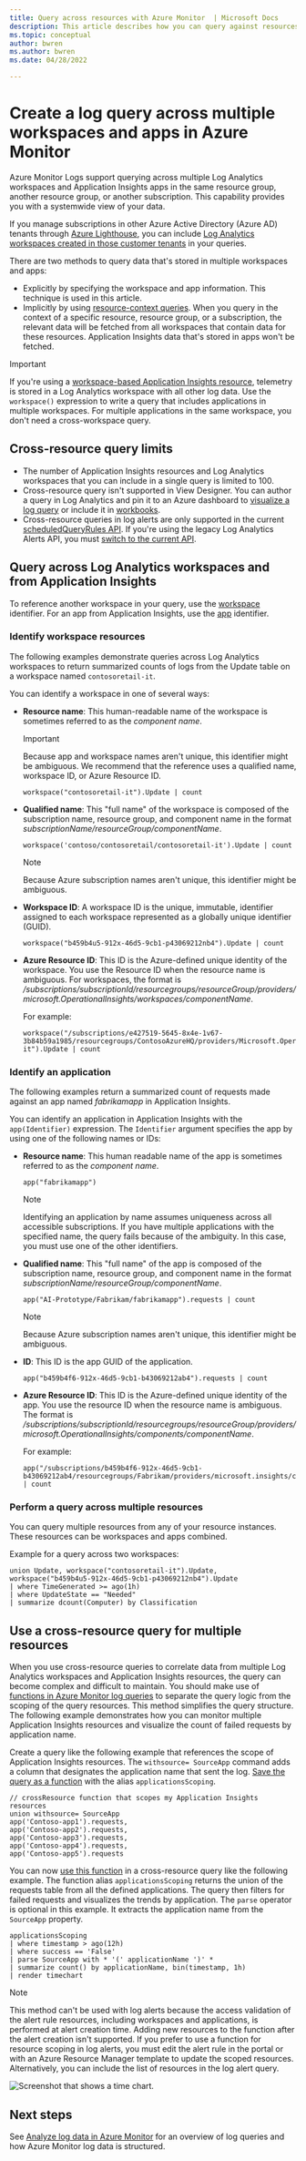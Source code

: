 ```yaml
---
title: Query across resources with Azure Monitor  | Microsoft Docs
description: This article describes how you can query against resources from multiple workspaces and an Application Insights app in your subscription.
ms.topic: conceptual
author: bwren
ms.author: bwren
ms.date: 04/28/2022

---
```


# Create a log query across multiple workspaces and apps in Azure Monitor

Azure Monitor Logs support querying across multiple Log Analytics workspaces and Application Insights apps in the same resource group, another resource group, or another subscription. This capability provides you with a systemwide view of your data.

If you manage subscriptions in other Azure Active Directory (Azure AD) tenants through [Azure Lighthouse](../../lighthouse/overview.md), you can include [Log Analytics workspaces created in those customer tenants](../../lighthouse/how-to/monitor-at-scale.md) in your queries.

There are two methods to query data that's stored in multiple workspaces and apps:

* Explicitly by specifying the workspace and app information. This technique is used in this article.
* Implicitly by using [resource-context queries](manage-access.md#access-mode). When you query in the context of a specific resource, resource group, or a subscription, the relevant data will be fetched from all workspaces that contain data for these resources. Application Insights data that's stored in apps won't be fetched.

> [!IMPORTANT]
> If you're using a [workspace-based Application Insights resource](../app/create-workspace-resource.md), telemetry is stored in a Log Analytics workspace with all other log data. Use the `workspace()` expression to write a query that includes applications in multiple workspaces. For multiple applications in the same workspace, you don't need a cross-workspace query.

## Cross-resource query limits

* The number of Application Insights resources and Log Analytics workspaces that you can include in a single query is limited to 100.
* Cross-resource query isn't supported in View Designer. You can author a query in Log Analytics and pin it to an Azure dashboard to [visualize a log query](../visualize/tutorial-logs-dashboards.md) or include it in [workbooks](../visualize/workbooks-overview.md).
* Cross-resource queries in log alerts are only supported in the current [scheduledQueryRules API](/rest/api/monitor/scheduledqueryrule-2018-04-16/scheduled-query-rules). If you're using the legacy Log Analytics Alerts API, you must [switch to the current API](../alerts/alerts-log-api-switch.md).

## Query across Log Analytics workspaces and from Application Insights
To reference another workspace in your query, use the [workspace](../logs/workspace-expression.md) identifier. For an app from Application Insights, use the [app](./app-expression.md) identifier.

### Identify workspace resources
The following examples demonstrate queries across Log Analytics workspaces to return summarized counts of logs from the Update table on a workspace named `contosoretail-it`.

You can identify a workspace in one of several ways:

* **Resource name**: This human-readable name of the workspace is sometimes referred to as the *component name*.

    >[!IMPORTANT]
    >Because app and workspace names aren't unique, this identifier might be ambiguous. We recommend that the reference uses a qualified name, workspace ID, or Azure Resource ID.

    `workspace("contosoretail-it").Update | count`

* **Qualified name**: This "full name" of the workspace is composed of the subscription name, resource group, and component name in the format *subscriptionName/resourceGroup/componentName*.

    `workspace('contoso/contosoretail/contosoretail-it').Update | count`

    >[!NOTE]
    >Because Azure subscription names aren't unique, this identifier might be ambiguous.

* **Workspace ID**: A workspace ID is the unique, immutable, identifier assigned to each workspace represented as a globally unique identifier (GUID).

    `workspace("b459b4u5-912x-46d5-9cb1-p43069212nb4").Update | count`

* **Azure Resource ID**: This ID is the Azure-defined unique identity of the workspace. You use the Resource ID when the resource name is ambiguous. For workspaces, the format is */subscriptions/subscriptionId/resourcegroups/resourceGroup/providers/microsoft.OperationalInsights/workspaces/componentName*.

    For example:

    ``` 
    workspace("/subscriptions/e427519-5645-8x4e-1v67-3b84b59a1985/resourcegroups/ContosoAzureHQ/providers/Microsoft.OperationalInsights/workspaces/contosoretail-it").Update | count
    ```

### Identify an application
The following examples return a summarized count of requests made against an app named *fabrikamapp* in Application Insights.

You can identify an application in Application Insights with the `app(Identifier)` expression. The `Identifier` argument specifies the app by using one of the following names or IDs:

* **Resource name**: This human readable name of the app is sometimes referred to as the *component name*.

    `app("fabrikamapp")`

    >[!NOTE]
    >Identifying an application by name assumes uniqueness across all accessible subscriptions. If you have multiple applications with the specified name, the query fails because of the ambiguity. In this case, you must use one of the other identifiers.

* **Qualified name**: This "full name" of the app is composed of the subscription name, resource group, and component name in the format *subscriptionName/resourceGroup/componentName*.

    `app("AI-Prototype/Fabrikam/fabrikamapp").requests | count`

     >[!NOTE]
    >Because Azure subscription names aren't unique, this identifier might be ambiguous.
    >

* **ID**: This ID is the app GUID of the application.

    `app("b459b4f6-912x-46d5-9cb1-b43069212ab4").requests | count`

* **Azure Resource ID**: This ID is the Azure-defined unique identity of the app. You use the resource ID when the resource name is ambiguous. The format is */subscriptions/subscriptionId/resourcegroups/resourceGroup/providers/microsoft.OperationalInsights/components/componentName*.

    For example:

    ```
    app("/subscriptions/b459b4f6-912x-46d5-9cb1-b43069212ab4/resourcegroups/Fabrikam/providers/microsoft.insights/components/fabrikamapp").requests | count
    ```

### Perform a query across multiple resources
You can query multiple resources from any of your resource instances. These resources can be workspaces and apps combined.

Example for a query across two workspaces:

```
union Update, workspace("contosoretail-it").Update, workspace("b459b4u5-912x-46d5-9cb1-p43069212nb4").Update
| where TimeGenerated >= ago(1h)
| where UpdateState == "Needed"
| summarize dcount(Computer) by Classification
```

## Use a cross-resource query for multiple resources
When you use cross-resource queries to correlate data from multiple Log Analytics workspaces and Application Insights resources, the query can become complex and difficult to maintain. You should make use of [functions in Azure Monitor log queries](./functions.md) to separate the query logic from the scoping of the query resources. This method simplifies the query structure. The following example demonstrates how you can monitor multiple Application Insights resources and visualize the count of failed requests by application name.

Create a query like the following example that references the scope of Application Insights resources. The `withsource= SourceApp` command adds a column that designates the application name that sent the log. [Save the query as a function](./functions.md#create-a-function) with the alias `applicationsScoping`.

```Kusto
// crossResource function that scopes my Application Insights resources
union withsource= SourceApp
app('Contoso-app1').requests, 
app('Contoso-app2').requests,
app('Contoso-app3').requests,
app('Contoso-app4').requests,
app('Contoso-app5').requests
```

You can now [use this function](./functions.md#use-a-function) in a cross-resource query like the following example. The function alias `applicationsScoping` returns the union of the requests table from all the defined applications. The query then filters for failed requests and visualizes the trends by application. The `parse` operator is optional in this example. It extracts the application name from the `SourceApp` property.

```Kusto
applicationsScoping 
| where timestamp > ago(12h)
| where success == 'False'
| parse SourceApp with * '(' applicationName ')' * 
| summarize count() by applicationName, bin(timestamp, 1h) 
| render timechart
```

>[!NOTE]
> This method can't be used with log alerts because the access validation of the alert rule resources, including workspaces and applications, is performed at alert creation time. Adding new resources to the function after the alert creation isn't supported. If you prefer to use a function for resource scoping in log alerts, you must edit the alert rule in the portal or with an Azure Resource Manager template to update the scoped resources. Alternatively, you can include the list of resources in the log alert query.

![Screenshot that shows a time chart.](media/cross-workspace-query/chart.png)

## Next steps

See [Analyze log data in Azure Monitor](./log-query-overview.md) for an overview of log queries and how Azure Monitor log data is structured.
